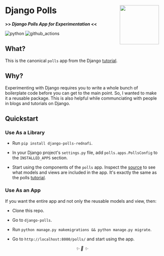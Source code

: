 <h1>Django Polls<img src='https://user-images.githubusercontent.com/30027932/149640721-177e46fc-f108-4cd7-a379-5446b414fd32.png' align='right' width='128' height='128'></h1>

<strong>>> <i>Django Polls App for Experimentation</i> <<</strong>

</div>

![python](https://img.shields.io/badge/Python-3776AB?style=for-the-badge&logo=python&logoColor=white)
![github_actions](https://img.shields.io/badge/GitHub_Actions-2088FF?style=for-the-badge&logo=github-actions&logoColor=white)

## What?

This is the canonical `polls` app from the Django [tutorial](https://docs.djangoproject.com/en/4.0/intro/).

## Why?

Experimenting with Django requires you to write a whole bunch of boilerplate code before you can get to the main point. So, I wanted to make it a reusable package. This is also helpful while communciating with people in blogs and tutorials on Django.

## Quickstart

### Use As a Library

* Run `pip install django-polls-rednafi`.

* In your Django project's `settings.py` file, add `polls.apps.PollsConfig` to the `INSTALLED_APPS` section.

* Start using the components of the `polls` app. Inspect the [source](./django-polls) to see what models and views are included in the app. It's exactly the same as the polls [tutorial](https://docs.djangoproject.com/en/4.0/intro/).


### Use As an App

If you want the entire app and not only the reusable models and view, then:

* Clone this repo.

* Go to `django-polls`.

* Run `python manage.py makemigrations && python manage.py migrate`.

* Go to `http://localhost:8000/polls/` and start using the app.


<div align="center">
<i> ✨ 🍰 ✨ </i>
</div>
